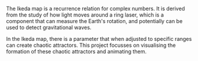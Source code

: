 The Ikeda map is a recurrence relation for complex numbers. It is derived from the study of how light moves around a ring laser, which is a component that can measure the Earth's rotation, and potentially can be used to detect gravitational waves.

In the Ikeda map, there is a parameter that when adjusted to specific ranges can create chaotic attractors. This project focusses on visualising the formation of these chaotic attractors and animating them.
